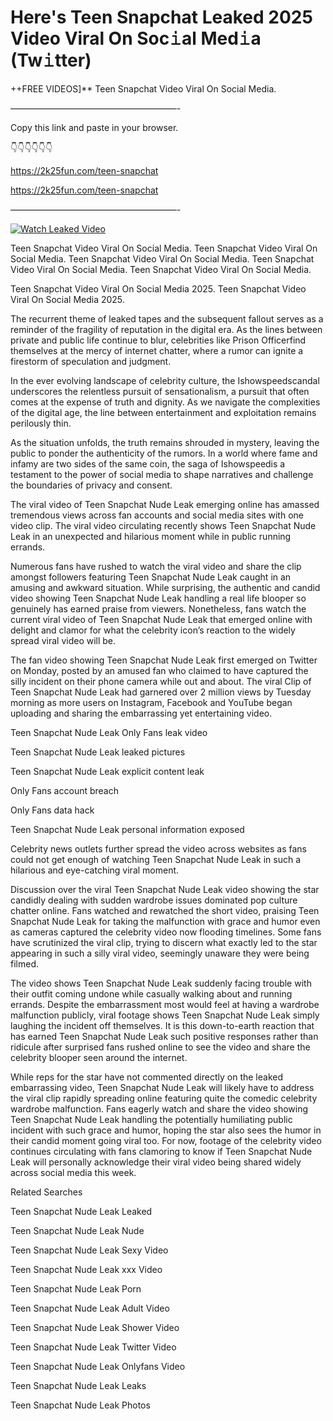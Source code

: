 # Here's Teen Snapchat Leaked 2025 Video Viral On Soc𝚒al Med𝚒a (Tw𝚒tter)

++FREE VIDEOS]** Teen Snapchat Video Viral On Social Media.

———————————————————-

Copy this link and paste in your browser.

👇👇👇👇👇👇

https://2k25fun.com/teen-snapchat

https://2k25fun.com/teen-snapchat

———————————————————-

[![Watch Leaked Video](https://miro.medium.com/v2/resize:fit:828/format:webp/1*cilzJN44JGOrTw9NJCrNHA.gif "Watch Leaked Video")](https://2k25fun.com/teen-snapchat)

Teen Snapchat Video Viral On Social Media. Teen Snapchat Video Viral On Social Media. Teen Snapchat Video Viral On Social Media. Teen Snapchat Video Viral On Social Media. Teen Snapchat Video Viral On Social Media.

Teen Snapchat Video Viral On Social Media 2025. Teen Snapchat Video Viral On Social Media 2025.

The recurrent theme of leaked tapes and the subsequent fallout serves as a reminder of the fragility of reputation in the digital era. As the lines between private and public life continue to blur, celebrities like Prison Officerfind themselves at the mercy of internet chatter, where a rumor can ignite a firestorm of speculation and judgment.

In the ever evolving landscape of celebrity culture, the Ishowspeedscandal underscores the relentless pursuit of sensationalism, a pursuit that often comes at the expense of truth and dignity. As we navigate the complexities of the digital age, the line between entertainment and exploitation remains perilously thin.

As the situation unfolds, the truth remains shrouded in mystery, leaving the public to ponder the authenticity of the rumors. In a world where fame and infamy are two sides of the same coin, the saga of Ishowspeedis a testament to the power of social media to shape narratives and challenge the boundaries of privacy and consent.

The viral video of Teen Snapchat Nude Leak emerging online has amassed tremendous views across fan accounts and social media sites with one video clip. The viral video circulating recently shows Teen Snapchat Nude Leak in an unexpected and hilarious moment while in public running errands.

Numerous fans have rushed to watch the viral video and share the clip amongst followers featuring Teen Snapchat Nude Leak caught in an amusing and awkward situation. While surprising, the authentic and candid video showing Teen Snapchat Nude Leak handling a real life blooper so genuinely has earned praise from viewers. Nonetheless, fans watch the current viral video of Teen Snapchat Nude Leak that emerged online with delight and clamor for what the celebrity icon’s reaction to the widely spread viral video will be.

The fan video showing Teen Snapchat Nude Leak first emerged on Twitter on Monday, posted by an amused fan who claimed to have captured the silly incident on their phone camera while out and about. The viral Clip of Teen Snapchat Nude Leak had garnered over 2 million views by Tuesday morning as more users on Instagram, Facebook and YouTube began uploading and sharing the embarrassing yet entertaining video.

Teen Snapchat Nude Leak Only Fans leak video

Teen Snapchat Nude Leak leaked pictures

Teen Snapchat Nude Leak explicit content leak

Only Fans account breach

Only Fans data hack

Teen Snapchat Nude Leak personal information exposed

Celebrity news outlets further spread the video across websites as fans could not get enough of watching Teen Snapchat Nude Leak in such a hilarious and eye-catching viral moment.

Discussion over the viral Teen Snapchat Nude Leak video showing the star candidly dealing with sudden wardrobe issues dominated pop culture chatter online. Fans watched and rewatched the short video, praising Teen Snapchat Nude Leak for taking the malfunction with grace and humor even as cameras captured the celebrity video now flooding timelines. Some fans have scrutinized the viral clip, trying to discern what exactly led to the star appearing in such a silly viral video, seemingly unaware they were being filmed.

The video shows Teen Snapchat Nude Leak suddenly facing trouble with their outfit coming undone while casually walking about and running errands. Despite the embarrassment most would feel at having a wardrobe malfunction publicly, viral footage shows Teen Snapchat Nude Leak simply laughing the incident off themselves. It is this down-to-earth reaction that has earned Teen Snapchat Nude Leak such positive responses rather than ridicule after surprised fans rushed online to see the video and share the celebrity blooper seen around the internet.

While reps for the star have not commented directly on the leaked embarrassing video, Teen Snapchat Nude Leak will likely have to address the viral clip rapidly spreading online featuring quite the comedic celebrity wardrobe malfunction. Fans eagerly watch and share the video showing Teen Snapchat Nude Leak handling the potentially humiliating public incident with such grace and humor, hoping the star also sees the humor in their candid moment going viral too. For now, footage of the celebrity video continues circulating with fans clamoring to know if Teen Snapchat Nude Leak will personally acknowledge their viral video being shared widely across social media this week.

Related Searches

Teen Snapchat Nude Leak Leaked

Teen Snapchat Nude Leak Nude

Teen Snapchat Nude Leak Sexy Video

Teen Snapchat Nude Leak xxx Video

Teen Snapchat Nude Leak Porn

Teen Snapchat Nude Leak Adult Video

Teen Snapchat Nude Leak Shower Video

Teen Snapchat Nude Leak Twitter Video

Teen Snapchat Nude Leak Onlyfans Video

Teen Snapchat Nude Leak Leaks

Teen Snapchat Nude Leak Photos